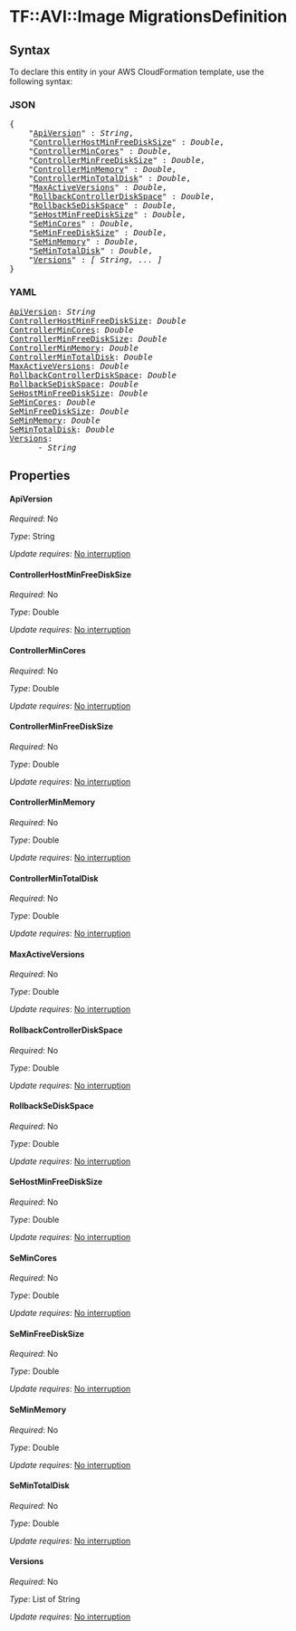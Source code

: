 # TF::AVI::Image MigrationsDefinition

## Syntax

To declare this entity in your AWS CloudFormation template, use the following syntax:

### JSON

<pre>
{
    "<a href="#apiversion" title="ApiVersion">ApiVersion</a>" : <i>String</i>,
    "<a href="#controllerhostminfreedisksize" title="ControllerHostMinFreeDiskSize">ControllerHostMinFreeDiskSize</a>" : <i>Double</i>,
    "<a href="#controllermincores" title="ControllerMinCores">ControllerMinCores</a>" : <i>Double</i>,
    "<a href="#controllerminfreedisksize" title="ControllerMinFreeDiskSize">ControllerMinFreeDiskSize</a>" : <i>Double</i>,
    "<a href="#controllerminmemory" title="ControllerMinMemory">ControllerMinMemory</a>" : <i>Double</i>,
    "<a href="#controllermintotaldisk" title="ControllerMinTotalDisk">ControllerMinTotalDisk</a>" : <i>Double</i>,
    "<a href="#maxactiveversions" title="MaxActiveVersions">MaxActiveVersions</a>" : <i>Double</i>,
    "<a href="#rollbackcontrollerdiskspace" title="RollbackControllerDiskSpace">RollbackControllerDiskSpace</a>" : <i>Double</i>,
    "<a href="#rollbacksediskspace" title="RollbackSeDiskSpace">RollbackSeDiskSpace</a>" : <i>Double</i>,
    "<a href="#sehostminfreedisksize" title="SeHostMinFreeDiskSize">SeHostMinFreeDiskSize</a>" : <i>Double</i>,
    "<a href="#semincores" title="SeMinCores">SeMinCores</a>" : <i>Double</i>,
    "<a href="#seminfreedisksize" title="SeMinFreeDiskSize">SeMinFreeDiskSize</a>" : <i>Double</i>,
    "<a href="#seminmemory" title="SeMinMemory">SeMinMemory</a>" : <i>Double</i>,
    "<a href="#semintotaldisk" title="SeMinTotalDisk">SeMinTotalDisk</a>" : <i>Double</i>,
    "<a href="#versions" title="Versions">Versions</a>" : <i>[ String, ... ]</i>
}
</pre>

### YAML

<pre>
<a href="#apiversion" title="ApiVersion">ApiVersion</a>: <i>String</i>
<a href="#controllerhostminfreedisksize" title="ControllerHostMinFreeDiskSize">ControllerHostMinFreeDiskSize</a>: <i>Double</i>
<a href="#controllermincores" title="ControllerMinCores">ControllerMinCores</a>: <i>Double</i>
<a href="#controllerminfreedisksize" title="ControllerMinFreeDiskSize">ControllerMinFreeDiskSize</a>: <i>Double</i>
<a href="#controllerminmemory" title="ControllerMinMemory">ControllerMinMemory</a>: <i>Double</i>
<a href="#controllermintotaldisk" title="ControllerMinTotalDisk">ControllerMinTotalDisk</a>: <i>Double</i>
<a href="#maxactiveversions" title="MaxActiveVersions">MaxActiveVersions</a>: <i>Double</i>
<a href="#rollbackcontrollerdiskspace" title="RollbackControllerDiskSpace">RollbackControllerDiskSpace</a>: <i>Double</i>
<a href="#rollbacksediskspace" title="RollbackSeDiskSpace">RollbackSeDiskSpace</a>: <i>Double</i>
<a href="#sehostminfreedisksize" title="SeHostMinFreeDiskSize">SeHostMinFreeDiskSize</a>: <i>Double</i>
<a href="#semincores" title="SeMinCores">SeMinCores</a>: <i>Double</i>
<a href="#seminfreedisksize" title="SeMinFreeDiskSize">SeMinFreeDiskSize</a>: <i>Double</i>
<a href="#seminmemory" title="SeMinMemory">SeMinMemory</a>: <i>Double</i>
<a href="#semintotaldisk" title="SeMinTotalDisk">SeMinTotalDisk</a>: <i>Double</i>
<a href="#versions" title="Versions">Versions</a>: <i>
      - String</i>
</pre>

## Properties

#### ApiVersion

_Required_: No

_Type_: String

_Update requires_: [No interruption](https://docs.aws.amazon.com/AWSCloudFormation/latest/UserGuide/using-cfn-updating-stacks-update-behaviors.html#update-no-interrupt)

#### ControllerHostMinFreeDiskSize

_Required_: No

_Type_: Double

_Update requires_: [No interruption](https://docs.aws.amazon.com/AWSCloudFormation/latest/UserGuide/using-cfn-updating-stacks-update-behaviors.html#update-no-interrupt)

#### ControllerMinCores

_Required_: No

_Type_: Double

_Update requires_: [No interruption](https://docs.aws.amazon.com/AWSCloudFormation/latest/UserGuide/using-cfn-updating-stacks-update-behaviors.html#update-no-interrupt)

#### ControllerMinFreeDiskSize

_Required_: No

_Type_: Double

_Update requires_: [No interruption](https://docs.aws.amazon.com/AWSCloudFormation/latest/UserGuide/using-cfn-updating-stacks-update-behaviors.html#update-no-interrupt)

#### ControllerMinMemory

_Required_: No

_Type_: Double

_Update requires_: [No interruption](https://docs.aws.amazon.com/AWSCloudFormation/latest/UserGuide/using-cfn-updating-stacks-update-behaviors.html#update-no-interrupt)

#### ControllerMinTotalDisk

_Required_: No

_Type_: Double

_Update requires_: [No interruption](https://docs.aws.amazon.com/AWSCloudFormation/latest/UserGuide/using-cfn-updating-stacks-update-behaviors.html#update-no-interrupt)

#### MaxActiveVersions

_Required_: No

_Type_: Double

_Update requires_: [No interruption](https://docs.aws.amazon.com/AWSCloudFormation/latest/UserGuide/using-cfn-updating-stacks-update-behaviors.html#update-no-interrupt)

#### RollbackControllerDiskSpace

_Required_: No

_Type_: Double

_Update requires_: [No interruption](https://docs.aws.amazon.com/AWSCloudFormation/latest/UserGuide/using-cfn-updating-stacks-update-behaviors.html#update-no-interrupt)

#### RollbackSeDiskSpace

_Required_: No

_Type_: Double

_Update requires_: [No interruption](https://docs.aws.amazon.com/AWSCloudFormation/latest/UserGuide/using-cfn-updating-stacks-update-behaviors.html#update-no-interrupt)

#### SeHostMinFreeDiskSize

_Required_: No

_Type_: Double

_Update requires_: [No interruption](https://docs.aws.amazon.com/AWSCloudFormation/latest/UserGuide/using-cfn-updating-stacks-update-behaviors.html#update-no-interrupt)

#### SeMinCores

_Required_: No

_Type_: Double

_Update requires_: [No interruption](https://docs.aws.amazon.com/AWSCloudFormation/latest/UserGuide/using-cfn-updating-stacks-update-behaviors.html#update-no-interrupt)

#### SeMinFreeDiskSize

_Required_: No

_Type_: Double

_Update requires_: [No interruption](https://docs.aws.amazon.com/AWSCloudFormation/latest/UserGuide/using-cfn-updating-stacks-update-behaviors.html#update-no-interrupt)

#### SeMinMemory

_Required_: No

_Type_: Double

_Update requires_: [No interruption](https://docs.aws.amazon.com/AWSCloudFormation/latest/UserGuide/using-cfn-updating-stacks-update-behaviors.html#update-no-interrupt)

#### SeMinTotalDisk

_Required_: No

_Type_: Double

_Update requires_: [No interruption](https://docs.aws.amazon.com/AWSCloudFormation/latest/UserGuide/using-cfn-updating-stacks-update-behaviors.html#update-no-interrupt)

#### Versions

_Required_: No

_Type_: List of String

_Update requires_: [No interruption](https://docs.aws.amazon.com/AWSCloudFormation/latest/UserGuide/using-cfn-updating-stacks-update-behaviors.html#update-no-interrupt)

